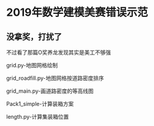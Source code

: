 # 2019年数学建模美赛错误示范

## 没拿奖，打扰了

不过看了那篇O奖养龙发现其实是美工不够强

grid.py-地图网格绘制

grid_roadfill.py-地图网格按道路密度排序

grid_main.py-画道路密度的等高线图

Pack1_simple-计算装箱方案

length.py-计算集装箱位置